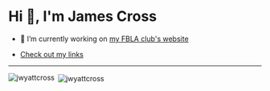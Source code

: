 # Hi 👋, I'm James Cross

- 🔭 I’m currently working on [my FBLA club's website](https://github.com/JWyattCross/FBLA-Website)

- [Check out my links](https://link.wcross.dev/)

---

<img align="left" src="https://github-readme-stats.vercel.app/api/top-langs/?username=jwyattcross&layout=compact&hide=html" alt="jwyattcross" />
<p></p>
<p>&nbsp;<img align="center" src="https://github-readme-stats.vercel.app/api?username=jwyattcross&show_icons=true" alt="jwyattcross" /></p>
